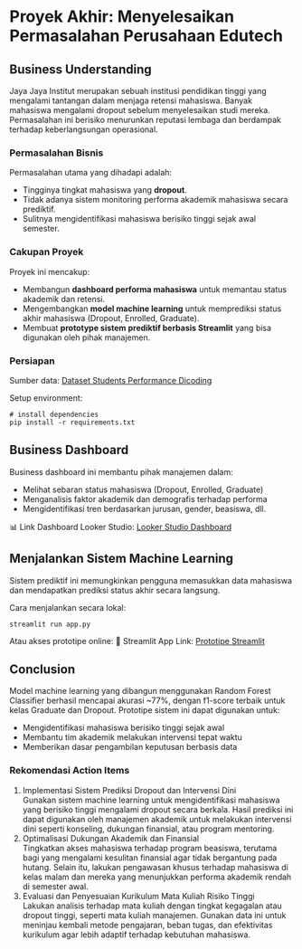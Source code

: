# Proyek Akhir: Menyelesaikan Permasalahan Perusahaan Edutech

## Business Understanding
Jaya Jaya Institut merupakan sebuah institusi pendidikan tinggi yang mengalami tantangan dalam menjaga retensi mahasiswa. Banyak mahasiswa mengalami dropout sebelum menyelesaikan studi mereka. Permasalahan ini berisiko menurunkan reputasi lembaga dan berdampak terhadap keberlangsungan operasional.

### Permasalahan Bisnis
Permasalahan utama yang dihadapi adalah:
- Tingginya tingkat mahasiswa yang **dropout**.
- Tidak adanya sistem monitoring performa akademik mahasiswa secara prediktif.
- Sulitnya mengidentifikasi mahasiswa berisiko tinggi sejak awal semester.

### Cakupan Proyek
Proyek ini mencakup:
- Membangun **dashboard performa mahasiswa** untuk memantau status akademik dan retensi.
- Mengembangkan **model machine learning** untuk memprediksi status akhir mahasiswa (Dropout, Enrolled, Graduate).
- Membuat **prototype sistem prediktif berbasis Streamlit** yang bisa digunakan oleh pihak manajemen.

### Persiapan

Sumber data: [Dataset Students Performance Dicoding](https://github.com/dicodingacademy/dicoding_dataset/blob/main/students_performance/data.csv)

Setup environment:
```
# install dependencies
pip install -r requirements.txt
```

## Business Dashboard
Business dashboard ini membantu pihak manajemen dalam:
- Melihat sebaran status mahasiswa (Dropout, Enrolled, Graduate)
- Menganalisis faktor akademik dan demografis terhadap performa
- Mengidentifikasi tren berdasarkan jurusan, gender, beasiswa, dll.

📊 Link Dashboard Looker Studio: [Looker Studio Dashboard]('https://lookerstudio.google.com/reporting/1cc37a9b-2245-4f1f-9f8b-f1df3d243ad2')

## Menjalankan Sistem Machine Learning
Sistem prediktif ini memungkinkan pengguna memasukkan data mahasiswa dan mendapatkan prediksi status akhir secara langsung.

Cara menjalankan secara lokal:

```
streamlit run app.py
```

Atau akses prototipe online:
🧠 Streamlit App Link: [Prototipe Streamlit](https://titii-ship-it-dicodingsubmission-app-19c7wt.streamlit.app/)

## Conclusion
Model machine learning yang dibangun menggunakan Random Forest Classifier berhasil mencapai akurasi ~77%, dengan f1-score terbaik untuk kelas Graduate dan Dropout. Prototipe sistem ini dapat digunakan untuk:
- Mengidentifikasi mahasiswa berisiko tinggi sejak awal
- Membantu tim akademik melakukan intervensi tepat waktu
- Memberikan dasar pengambilan keputusan berbasis data

### Rekomendasi Action Items
1. Implementasi Sistem Prediksi Dropout dan Intervensi Dini <br>
   Gunakan sistem machine learning untuk mengidentifikasi mahasiswa yang berisiko tinggi mengalami dropout secara berkala. Hasil prediksi ini dapat digunakan oleh manajemen akademik untuk melakukan intervensi dini seperti konseling, dukungan finansial, atau program mentoring.
2. Optimalisasi Dukungan Akademik dan Finansial <br>
   Tingkatkan akses mahasiswa terhadap program beasiswa, terutama bagi yang mengalami kesulitan finansial agar tidak bergantung pada hutang. Selain itu, lakukan pengawasan khusus terhadap mahasiswa di kelas malam dan mereka yang menunjukkan performa akademik rendah di semester awal.
3. Evaluasi dan Penyesuaian Kurikulum Mata Kuliah Risiko Tinggi <br>
   Lakukan analisis terhadap mata kuliah dengan tingkat kegagalan atau dropout tinggi, seperti mata kuliah manajemen. Gunakan data ini untuk meninjau kembali metode pengajaran, beban tugas, dan efektivitas kurikulum agar lebih adaptif terhadap kebutuhan mahasiswa.
